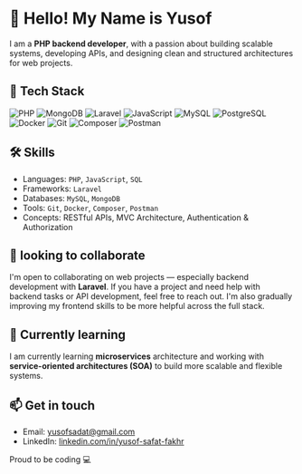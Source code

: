 <!--
**yusofsf/yusofsf** is a ✨ _special_ ✨ repository because its `README.md` (this file) appears on your GitHub profile.

Here are some ideas to get you started:

- 🔭 I’m currently working on ...
- 🌱 I’m currently learning ...
- 👯 I’m looking to collaborate on ...
- 🤔 I’m looking for help with ...
- 💬 Ask me about ...
- 📫 How to reach me: ...
- 😄 Pronouns: ...
- ⚡ Fun fact: ...
-->
# 👋 Hello! My Name is Yusof

I am a **PHP backend developer**, with a passion about building scalable systems, developing APIs, and designing clean and structured architectures for web projects.

## 🚀 Tech Stack

![PHP](https://img.shields.io/badge/PHP-777BB4?style=for-the-badge&logo=php&logoColor=white)
![MongoDB](https://img.shields.io/badge/MongoDB-47A248?style=for-the-badge&logo=mongodb&logoColor=white)
![Laravel](https://img.shields.io/badge/Laravel-FC494E?style=for-the-badge&logo=laravel&logoColor=white)
![JavaScript](https://img.shields.io/badge/JavaScript-F7DF1E?style=for-the-badge&logo=javascript&logoColor=black)
![MySQL](https://img.shields.io/badge/MySQL-4479A1?style=for-the-badge&logo=mysql&logoColor=white)
![PostgreSQL](https://img.shields.io/badge/PostgreSQL-336791?style=for-the-badge&logo=postgresql&logoColor=white)
![Docker](https://img.shields.io/badge/Docker-2496ED?style=for-the-badge&logo=docker&logoColor=white)
![Git](https://img.shields.io/badge/Git-F05032?style=for-the-badge&logo=git&logoColor=white)
![Composer](https://img.shields.io/badge/Composer-885630?style=for-the-badge&logo=composer&logoColor=white)
![Postman](https://img.shields.io/badge/Postman-FF6C37?style=for-the-badge&logo=postman&logoColor=white)


## 🛠 Skills
- Languages: `PHP`, `JavaScript`, `SQL`
- Frameworks: `Laravel`
- Databases: `MySQL`, `MongoDB`
- Tools: `Git`, `Docker`, `Composer`, `Postman`
- Concepts: RESTful APIs, MVC Architecture, Authentication & Authorization

## 👯 looking to collaborate
I'm open to collaborating on web projects — especially backend development with **Laravel**. If you have a project and need help with backend tasks or API development, feel free to reach out. I'm also gradually improving my frontend skills to be more helpful across the full stack.

## 🔧 Currently learning
I am currently learning **microservices** architecture and working with **service-oriented architectures (SOA)** to build more scalable and flexible systems.

## 📫 Get in touch
- Email: yusofsadat@gmail.com  
- LinkedIn: [linkedin.com/in/yusof-safat-fakhr](https://linkedin.com/in/yusof-safat-fakhr)  

Proud to be coding 💻
